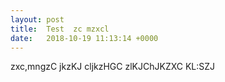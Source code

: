 ```yaml
---
layout: post
title:  Test  zc mzxcl
date:   2018-10-19 11:13:14 +0000
---
```



zxc,mngzC jkzKJ cljkzHGC zlKJChJKZXC KL:SZJ